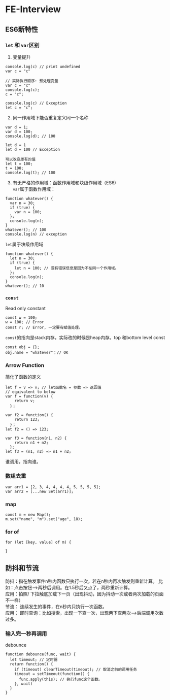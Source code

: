 # FE-Interview

## ES6新特性
### `let` 和 `var`区别
1. 变量提升
```
console.log(c) // print undefined
var c = "c"

// 实际执行顺序: 预处理变量
var c = "c"
console.log(c);
c = "c";

console.log(c) // Exception
let c = "c";
```
2. 同一作用域下能否重复定义同一个名称
```
var d = 1;
var d = 100;
console.log(d); // 100

let d = 1
let d = 100 // Exception
```
```
可以改变原有的值
let t = 100;
t = 100; 
console.log(t); // 100
```
3. 有无严格的作用域：函数作用域和块级作用域（ES6)  
`var`属于函数作用域：
```
function whatever() {
  var n = 30;
  if (true) {
    var n = 100;
  };
  console.log(n);
}
whatever(); // 100
console.log(n) // exception
```
  `let`属于块级作用域
```
function whatever() {
  let n = 30;
  if (true) {
    let n = 100; // 没有错误信息是因为不在同一个作用域。
  };
  console.log(n);
}
whatever(); // 10
```
### `const`  
Read only constant
```
const w = 100;
w = 100; // Error
const r; // Error, 一定要有赋值处理。
```
`const`的指向是stack内存，实际改的时候是heap内存。top 和bottom level const
```
const obj = {};
obj.name = "whatever"；// OK
```
### Arrow Function
简化了函数的定义
```
let f = v => v; // let函数名 = 参数 => 返回值
// equivalent to below
var f = function(v) {
    return v;
  }；
```
```
var f2 = function() {
    return 123;
  }；
let f2 = () => 123;

var f3 = function(n1, n2) {
    return n1 + n2;
  };
let f3 = (n1, n2) => n1 + n2;
```
谁调用，指向谁。
### 数组去重
```
var arr1 = [2, 3, 4, 4, 4, 4, 5, 5, 5, 5];
var arr2 = [...new Set(arr1)];
```
### map
```
const m = new Map();
m.set("name", "m").set("age", 18);
```
### for of
```
for (let [key, value] of m) {
  
}
```
## 防抖和节流  
防抖：指在触发事件n秒内函数只执行一次，若在n秒内再次触发则重新计算。  比如：点击按钮-->两秒后调用。在1.5秒后又点了，两秒重新计算。  
应用：拍照/ 下拉触底加载下一页（出现抖动，因为抖动一次或者两次加载的页面不一样）  
节流： 连续发生的事件，在n秒内只执行一次函数。  
应用： 即时查询：比如搜索，出现一下查一次，出现两下查两次-->后端调用次数过多。  

### 输入完一秒再调用
debounce  
```
function debounce(func, wait) {
  let timeout; // 定时器
  return function() {
    if (timeout) clearTimeout(timeout); // 取消之前的调用任务
    timeout = setTimeout(function() {
      func.apply(this); // 执行func这个函数。
    }, wait)
  }
}

```


